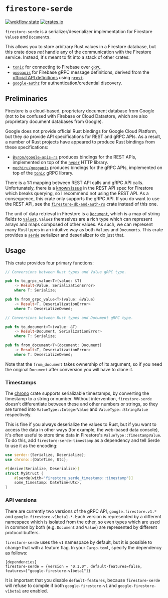 # `firestore-serde`

[![wokflow state](https://github.com/paulgb/firestore-serde/workflows/Rust/badge.svg)](https://github.com/paulgb/firestore-serde/actions/workflows/rust.yml)
[![crates.io](https://img.shields.io/crates/v/firestore-serde.svg)](https://crates.io/crates/firestore-serde)

`firestore-serde` is a serializer/deserializer implementation for Firestore `Value`s and `Document`s.

This allows you to store arbitrary Rust values in a Firestore database, but this crate does _not_ handle
any of the communication with the Firestore service. Instead, it's meant
to fit into a stack of other crates:

- [`tonic`](https://github.com/hyperium/tonic) for connecting to Firebase
over [`gRPC`](https://grpc.io/).
- [`googapis`](https://github.com/mechiru/googapis) for Firebase gRPC message
definitions, derived from the [official API definitions](https://github.com/googleapis/googleapis) using [`prost`](https://github.com/tokio-rs/prost).
- [`google-authz`](https://github.com/mechiru/google-authz) for authentication/credential discovery.

## Preliminaries

Firestore is a cloud-based, proprietary document database from Google (not to be confused
with Firebase or Cloud Datastore, which are also proprietary document databases from Google).

Google does not provide official Rust bindings for Google Cloud Platform, but they _do_ provide
API specifications for REST and gRPC APIs. As a result, a number of Rust projects have appeared
to produce Rust bindings from these specifications:

- [`Byron/google-apis-rs`](https://github.com/Byron/google-apis-rs) produces bindings for the REST APIs, implemented on top of the [`hyper`](https://github.com/hyperium/hyper) HTTP library.
- [`mechiru/googapis`](https://github.com/mechiru/googapis) produces bindings for the gRPC APIs,
implemented on top of the [`tonic`](https://github.com/hyperium/tonic) gRPC library.

There is a 1:1 mapping between REST API calls and gRPC API calls. Unfortunately, there is a
[known issue](https://github.com/Byron/google-apis-rs/issues/220) in the REST API spec for
Firestore which breaks querying, so I recommend not using the REST API. As a consequence, this
crate only supports the gRPC API. If you do want to use the REST API, see the 
[`firestore-db-and-auth-rs`](https://github.com/davidgraeff/firestore-db-and-auth-rs)
crate instead of this one.

The unit of data retrieval in Firestore is a [`Document`](https://firebase.google.com/docs/firestore/reference/rpc/google.firestore.v1#google.firestore.v1.Document),
which is a map of string fields to [`Value`s](https://firebase.google.com/docs/firestore/reference/rpc/google.firestore.v1#google.firestore.v1.Value). `Value`s themselves are a rich
type which can represent arrays and maps composed of other values. As such, we can represent
many Rust types in an intuitive way as both `Value`s and `Document`s. This crate provides a
[`serde`](https://serde.rs/) serializer and deserializer to do just that.

## Usage

This crate provides four primary functions:

```rust
// Conversions between Rust types and Value gRPC type.

pub fn to_grpc_value<T>(value: &T)
    -> Result<Value, SerializationError>
    where T: Serialize;

pub fn from_grpc_value<T>(value: &Value)
    -> Result<T, DeserializationError>
    where T: DeserializeOwned;

// Conversions between Rust types and Document gRPC type.

pub fn to_document<T>(value: &T)
    -> Result<Document, SerializationError>
    where T: Serialize;

pub fn from_document<T>(document: Document)
    -> Result<T, DeserializationError>
    where T: DeserializeOwned;
```

Note that the `from_document` takes ownership of its argument, so if you need the original
`Document` after conversion you will have to clone it.

### Timestamps

The [chrono](https://github.com/chronotope/chrono) crate supports serializable timestamps, by
converting the timestamp to a string or number. Without intervention, `firestore-serde` doesn't
differentiate between these and other numbers or strings, so they are turned into
`ValueType::IntegerValue` and `ValueType::StringValue` respectively.

This is fine if you always deserialize the values to Rust, but if you want to access the data in other ways (for example, the web-based data console), it's often useful to store time data 
in Firestore's `ValueType::TimestampValue`. To do this, add `firestore-serde-timestamp` as a
dependency and tell Serde to use it as the encoding:

```rust
use serde::{Serialize, Deserialize};
use chrono::{DateTime, Utc};

#[derive(Serialize, Deserialize)]
struct MyStruct {
    #[serde(with="firestore_serde_timestamp::timestamp")]
    some_timestamp: DateTime<Utc>,
}
```

### API versions

There are currently two versions of the gRPC API, `google.firestore.v1.*` and
`google.firestore.v1beta1.*`. Each version is represented by a different namespace which is
isolated from the other, so even types which are used in common by both (e.g.
`Document` and `Value`) are represented by different protocol buffers.

`firestore-serde` uses the `v1` namespace by default, but it is possible to change that with
a feature flag. In your `Cargo.toml`, specify the dependency as follows:

```
[dependencies]
firestore-serde = {version = "0.1.0", default-features=false, features=["google-firestore-v1beta1"]}
```

It is important that you disable `default-features`, because `firestore-serde` will refuse
to compile if both `google-firestore-v1` and `google-firestore-v1beta1` are enabled.
